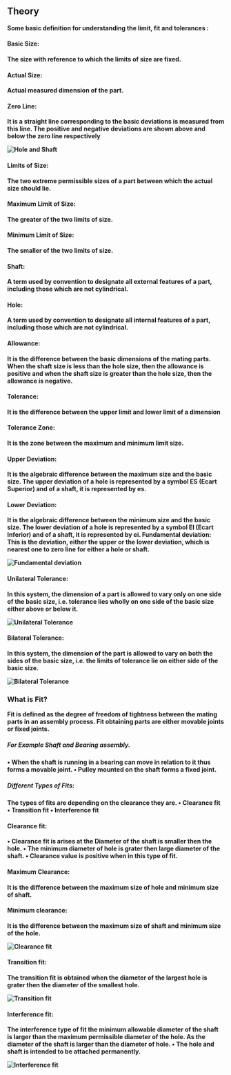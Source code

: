 ## Theory
<b> Some basic definition for understanding the limit, fit and tolerances :
<h4> Basic Size: </h4> The size with reference to which the limits of size are fixed.

<h4> Actual Size: </h4> Actual measured dimension of the part.

<h4> Zero Line: </h4> It is a straight line corresponding to the basic deviations is measured from this line. The positive and negative deviations are shown above and below the zero line respectively

![Hole and Shaft](/images/1.png)

<h4> Limits of Size: </h4> The two extreme permissible sizes of a part between which the actual size should lie.

<h4> Maximum Limit of Size: </h4> The greater of the two limits of  size.

<h4> Minimum Limit of Size: </h4> The smaller of the two limits of size.

<h4> Shaft: </h4> A term used by convention to designate all external features of a part, including those which are not cylindrical.

<h4> Hole: </h4> A term used by convention to designate all internal features of a part, including those which are not cylindrical.

<h4> Allowance: </h4> It is the difference between the basic dimensions of the mating parts.
When the shaft size is less than the hole size, then the allowance is positive and when the shaft size is greater than the hole size, then the allowance is negative.

<h4> Tolerance: </h4> It is the difference between the upper limit and lower limit of a dimension

<h4> Tolerance Zone: </h4> It is the zone between the maximum and minimum limit size.

<h4> Upper Deviation: </h4> It is the algebraic difference between the maximum size and the basic size.
The upper deviation of a hole is represented by a symbol ES (Ecart Superior) and of a shaft, it is represented by es.

<h4> Lower Deviation: </h4> It is the algebraic difference between the minimum size and the basic size.
The lower deviation of a hole is represented by a symbol EI (Ecart Inferior) and of a shaft, it is represented by ei.

</h4> Fundamental deviation: </h4> This is the deviation, either the upper or the lower deviation, which is nearest one to zero line for either a hole or shaft.

![Fundamental deviation](/images/2.png)

<h4> Unilateral Tolerance: </h4> In this system, the dimension of a part is allowed to vary only on one side of the basic size, i.e. tolerance lies wholly on one side of the basic size either above or below it.

![Unilateral Tolerance](/images/3.png)

<h4> Bilateral Tolerance: </h4> In this system, the dimension of the part is allowed to vary on both the sides of the basic size, i.e. the limits of tolerance lie on either side of the basic size.

![Bilateral Tolerance](/images/4.png)

### What is Fit?

Fit is defined as the degree of freedom of tightness between the mating parts in an assembly process. Fit obtaining parts are either movable joints or fixed joints.
##### For Example Shaft and Bearing assembly.
•	When the shaft is running in a bearing can move in relation to it thus forms a movable joint.
•	Pulley mounted on the shaft forms a fixed joint.
##### Different Types of Fits:
The types of fits are depending on the clearance they are.
•	Clearance fit
•	Transition fit
•	Interference fit
#### Clearance fit:
•	Clearance fit is arises at the Diameter of the shaft is smaller then the hole.
•	The minimum diameter of hole is grater then large diameter of the shaft.
•	Clearance value is positive when in this type of fit.
<h4> Maximum Clearance: </h4> It is the difference between the maximum size of hole and minimum size of shaft.
<h4> Minimum clearance: </h4> It is the difference between the maximum size of shaft and minimum size of the hole.

![Clearance fit](/images/clearance.png)


#### Transition fit:
The transition fit is obtained when the diameter of the largest hole is grater then the diameter of the smallest hole.

![Transition fit](/images/transition.png)

#### Interference fit:
The interference type of fit the minimum allowable diameter of the shaft is larger than the maximum permissible diameter of the hole. As the diameter of the shaft is larger than the diameter of hole.
•	The hole and shaft is intended to be attached permanently.

![Interference fit](/images/interference.png)

